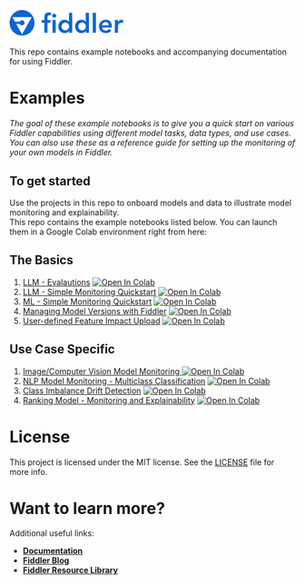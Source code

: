<a name="getting-started"></a>

<div align="left">
    <img src="quickstart/images/logo.png"
         alt="Image of Fiddler logo" width="200"/>
</div>

<br>
This repo contains example notebooks and accompanying documentation for using Fiddler.

<a name="examples"></a>
# Examples
*The goal of these example notebooks is to give you a quick start on various Fiddler capabilities using different model tasks, data types, and use cases. You can also use these as a reference guide for setting up the monitoring of your own models in Fiddler.*

 ## To get started  
Use the projects in this repo to onboard models and data to illustrate model monitoring and explainability.  
This repo contains the example notebooks listed below. You can launch them in a Google Colab environment right from here:

## The Basics
  1.  [LLM - Evalautions](https://github.com/fiddler-labs/fiddler-examples/blob/main/quickstart/latest/Fiddler_Quickstart_LLM_Evaluation.ipynb) [![Open In Colab](https://colab.research.google.com/assets/colab-badge.svg)](https://colab.research.google.com/github/fiddler-labs/fiddler-examples/blob/main/quickstart/latest/Fiddler_Quickstart_LLM_Evaluation.ipynb)
  2.  [LLM - Simple Monitoring Quickstart](https://github.com/fiddler-labs/fiddler-examples/blob/main/quickstart/latest/Fiddler_Quickstart_LLM_Chatbot.ipynb) [![Open In Colab](https://colab.research.google.com/assets/colab-badge.svg)](https://colab.research.google.com/github/fiddler-labs/fiddler-examples/blob/main/quickstart/latest/Fiddler_Quickstart_LLM_Chatbot.ipynb)
  3.  [ML - Simple Monitoring Quickstart](https://github.com/fiddler-labs/fiddler-examples/blob/main/quickstart/latest/Fiddler_Quickstart_Simple_Monitoring.ipynb) [![Open In Colab](https://colab.research.google.com/assets/colab-badge.svg)](https://colab.research.google.com/github/fiddler-labs/fiddler-examples/blob/main/quickstart/latest/Fiddler_Quickstart_Simple_Monitoring.ipynb)
  5.  [Managing Model Versions with Fiddler](https://github.com/fiddler-labs/fiddler-examples/blob/main/quickstart/latest/Fiddler_Quickstart_Model_Versions.ipynb) [![Open In Colab](https://colab.research.google.com/assets/colab-badge.svg)](https://colab.research.google.com/github/fiddler-labs/fiddler-examples/blob/main/quickstart/latest/Fiddler_Quickstart_Model_Versions.ipynb)
  6.  [User-defined Feature Impact Upload](https://github.com/fiddler-labs/fiddler-examples/blob/main/quickstart/latest/Fiddler_Quickstart_User_Defined_Feature_Impact.ipynb) [![Open In Colab](https://colab.research.google.com/assets/colab-badge.svg)](https://colab.research.google.com/github/fiddler-labs/fiddler-examples/blob/main/quickstart/latest/FFiddler_Quickstart_User_Defined_Feature_Impact.ipynb)
## Use Case Specific  
  1. [Image/Computer Vision Model Monitoring ](https://github.com/fiddler-labs/fiddler-examples/blob/main/quickstart/latest/Fiddler_Quickstart_Image_Monitoring.ipynb) [![Open In Colab](https://colab.research.google.com/assets/colab-badge.svg)](https://colab.research.google.com/github/fiddler-labs/fiddler-examples/blob/main/quickstart/latest/Fiddler_Quickstart_Image_Monitoring.ipynb)
  2. [NLP Model Monitoring - Multiclass Classification](https://github.com/fiddler-labs/fiddler-examples/blob/main/quickstart/latest/Fiddler_Quickstart_NLP_Multiclass_Monitoring.ipynb) [![Open In Colab](https://colab.research.google.com/assets/colab-badge.svg)](https://colab.research.google.com/github/fiddler-labs/fiddler-examples/blob/main/quickstart/latest/Fiddler_Quickstart_NLP_Multiclass_Monitoring.ipynb)
  3. [Class Imbalance Drift Detection](https://github.com/fiddler-labs/fiddler-examples/blob/main/quickstart/latest/Fiddler_Quickstart_Imbalanced_Data.ipynb) [![Open In Colab](https://colab.research.google.com/assets/colab-badge.svg)](https://colab.research.google.com/github/fiddler-labs/fiddler-examples/blob/main/quickstart/latest/Fiddler_Quickstart_Imbalanced_Data.ipynb)
  4. [Ranking Model - Monitoring and Explainability](https://github.com/fiddler-labs/fiddler-examples/blob/main/quickstart/latest/Fiddler_Quickstart_Ranking_Model.ipynb) [![Open In Colab](https://colab.research.google.com/assets/colab-badge.svg)](https://colab.research.google.com/github/fiddler-labs/fiddler-examples/blob/main/quickstart/latest/Fiddler_Quickstart_Ranking_Model.ipynb)
   
<a name="license"></a>
# License

This project is licensed under the MIT license. See the [LICENSE](https://github.com/fiddler-labs/fiddler-examples/blob/main/LICENSE) file for more info.


<a name="i-want-to-know-more"></a>
# Want to learn more?

Additional useful links:
* **[Documentation](https://docs.fiddler.ai)**
* **[Fiddler Blog](https://www.fiddler.ai/blog)**
* **[Fiddler Resource Library](https://www.fiddler.ai/resources)**

